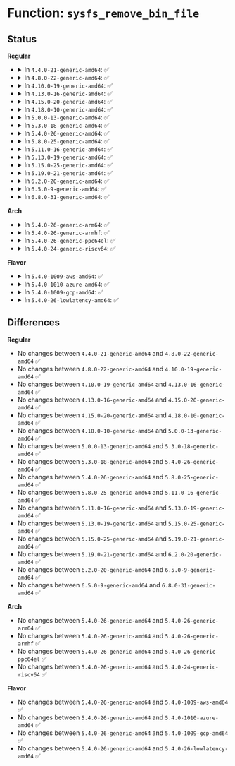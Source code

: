 # Function: <code>sysfs_remove_bin_file</code>

## Status
<b>Regular</b>
<ul>
<li>
<details>
<summary>In <code>4.4.0-21-generic-amd64</code>: ✅</summary>

```c
void sysfs_remove_bin_file(struct kobject * kobj, const struct bin_attribute * attr)
```

```json
{
  "name": "sysfs_remove_bin_file",
  "collision_type": "Unique Global",
  "inline_type": "No",
  "funcs": [
    {
      "addr": 18446744071581517664,
      "name": "sysfs_remove_bin_file",
      "external": true,
      "loc": "fs/sysfs/file.c:494",
      "file": "fs/sysfs/file.c",
      "inline": "seen, unknown",
      "caller_inline": [],
      "caller_func": [
        "kernel/module.c:free_notes_attrs",
        "drivers/pci/pci-sysfs.c:pci_remove_resource_files",
        "drivers/pci/pci-sysfs.c:pci_remove_resource_files",
        "drivers/pci/pci-sysfs.c:pci_remove_sysfs_dev_files",
        "drivers/pci/pci-sysfs.c:pci_remove_sysfs_dev_files",
        "drivers/pci/pci-sysfs.c:pci_remove_sysfs_dev_files",
        "drivers/pci/pci-sysfs.c:pci_remove_sysfs_dev_files",
        "drivers/base/core.c:device_remove_bin_file",
        "drivers/rtc/rtc-cmos.c:cmos_do_remove",
        "drivers/firmware/dmi_scan.c:dmi_init",
        "drivers/firmware/efi/efivars.c:efivars_sysfs_exit",
        "drivers/firmware/efi/efivars.c:efivars_sysfs_exit"
      ]
    }
  ],
  "symbols": [
    {
      "addr": 18446744071581517664,
      "name": "sysfs_remove_bin_file",
      "section": ".text",
      "bind": "STB_GLOBAL",
      "size": 25
    }
  ]
}
```
</details>
</li>
<li>
<details>
<summary>In <code>4.8.0-22-generic-amd64</code>: ✅</summary>

```c
void sysfs_remove_bin_file(struct kobject * kobj, const struct bin_attribute * attr)
```

```json
{
  "name": "sysfs_remove_bin_file",
  "collision_type": "Unique Global",
  "inline_type": "No",
  "funcs": [
    {
      "addr": 18446744071581703664,
      "name": "sysfs_remove_bin_file",
      "external": true,
      "loc": "fs/sysfs/file.c:500",
      "file": "fs/sysfs/file.c",
      "inline": "seen, unknown",
      "caller_inline": [],
      "caller_func": [
        "kernel/module.c:free_notes_attrs",
        "drivers/pci/pci-sysfs.c:pci_remove_sysfs_dev_files",
        "drivers/pci/pci-sysfs.c:pci_remove_sysfs_dev_files",
        "drivers/pci/pci-sysfs.c:pci_remove_sysfs_dev_files",
        "drivers/pci/pci-sysfs.c:pci_remove_sysfs_dev_files",
        "drivers/pci/pci-sysfs.c:pci_remove_resource_files",
        "drivers/pci/pci-sysfs.c:pci_remove_resource_files",
        "drivers/base/core.c:device_remove_bin_file",
        "drivers/rtc/rtc-cmos.c:cmos_do_remove",
        "drivers/firmware/dmi_scan.c:dmi_init",
        "drivers/firmware/efi/efivars.c:efivars_sysfs_exit",
        "drivers/firmware/efi/efivars.c:efivars_sysfs_exit"
      ]
    }
  ],
  "symbols": [
    {
      "addr": 18446744071581703664,
      "name": "sysfs_remove_bin_file",
      "section": ".text",
      "bind": "STB_GLOBAL",
      "size": 25
    }
  ]
}
```
</details>
</li>
<li>
<details>
<summary>In <code>4.10.0-19-generic-amd64</code>: ✅</summary>

```c
void sysfs_remove_bin_file(struct kobject * kobj, const struct bin_attribute * attr)
```

```json
{
  "name": "sysfs_remove_bin_file",
  "collision_type": "Unique Global",
  "inline_type": "No",
  "funcs": [
    {
      "addr": 18446744071581791520,
      "name": "sysfs_remove_bin_file",
      "external": true,
      "loc": "fs/sysfs/file.c:500",
      "file": "fs/sysfs/file.c",
      "inline": "seen, unknown",
      "caller_inline": [],
      "caller_func": [
        "kernel/module.c:free_notes_attrs",
        "drivers/pci/pci-sysfs.c:pci_remove_sysfs_dev_files",
        "drivers/pci/pci-sysfs.c:pci_remove_sysfs_dev_files",
        "drivers/pci/pci-sysfs.c:pci_remove_sysfs_dev_files",
        "drivers/pci/pci-sysfs.c:pci_remove_sysfs_dev_files",
        "drivers/pci/pci-sysfs.c:pci_remove_resource_files",
        "drivers/pci/pci-sysfs.c:pci_remove_resource_files",
        "drivers/base/core.c:device_remove_bin_file",
        "drivers/rtc/rtc-cmos.c:cmos_do_remove",
        "drivers/firmware/dmi_scan.c:dmi_init",
        "drivers/firmware/efi/efivars.c:efivars_sysfs_exit",
        "drivers/firmware/efi/efivars.c:efivars_sysfs_exit"
      ]
    }
  ],
  "symbols": [
    {
      "addr": 18446744071581791520,
      "name": "sysfs_remove_bin_file",
      "section": ".text",
      "bind": "STB_GLOBAL",
      "size": 25
    }
  ]
}
```
</details>
</li>
<li>
<details>
<summary>In <code>4.13.0-16-generic-amd64</code>: ✅</summary>

```c
void sysfs_remove_bin_file(struct kobject * kobj, const struct bin_attribute * attr)
```

```json
{
  "name": "sysfs_remove_bin_file",
  "collision_type": "Unique Global",
  "inline_type": "No",
  "funcs": [
    {
      "addr": 18446744071581846624,
      "name": "sysfs_remove_bin_file",
      "external": true,
      "loc": "fs/sysfs/file.c:502",
      "file": "fs/sysfs/file.c",
      "inline": "seen, unknown",
      "caller_inline": [],
      "caller_func": [
        "kernel/module.c:free_notes_attrs",
        "drivers/pci/pci-sysfs.c:pci_remove_sysfs_dev_files",
        "drivers/pci/pci-sysfs.c:pci_remove_sysfs_dev_files",
        "drivers/pci/pci-sysfs.c:pci_remove_sysfs_dev_files",
        "drivers/pci/pci-sysfs.c:pci_remove_sysfs_dev_files",
        "drivers/pci/pci-sysfs.c:pci_remove_resource_files",
        "drivers/pci/pci-sysfs.c:pci_remove_resource_files",
        "drivers/base/core.c:device_remove_bin_file",
        "drivers/rtc/nvmem.c:rtc_nvmem_unregister",
        "drivers/rtc/rtc-cmos.c:cmos_do_remove",
        "drivers/firmware/dmi_scan.c:dmi_init",
        "drivers/firmware/efi/efivars.c:efivars_sysfs_exit",
        "drivers/firmware/efi/efivars.c:efivars_sysfs_exit"
      ]
    }
  ],
  "symbols": [
    {
      "addr": 18446744071581846624,
      "name": "sysfs_remove_bin_file",
      "section": ".text",
      "bind": "STB_GLOBAL",
      "size": 25
    }
  ]
}
```
</details>
</li>
<li>
<details>
<summary>In <code>4.15.0-20-generic-amd64</code>: ✅</summary>

```c
void sysfs_remove_bin_file(struct kobject * kobj, const struct bin_attribute * attr)
```

```json
{
  "name": "sysfs_remove_bin_file",
  "collision_type": "Unique Global",
  "inline_type": "No",
  "funcs": [
    {
      "addr": 18446744071581996400,
      "name": "sysfs_remove_bin_file",
      "external": true,
      "loc": "fs/sysfs/file.c:502",
      "file": "fs/sysfs/file.c",
      "inline": "seen, unknown",
      "caller_inline": [],
      "caller_func": [
        "kernel/module.c:free_notes_attrs",
        "drivers/pci/pci-sysfs.c:pci_remove_sysfs_dev_files",
        "drivers/pci/pci-sysfs.c:pci_remove_sysfs_dev_files",
        "drivers/pci/pci-sysfs.c:pci_remove_sysfs_dev_files",
        "drivers/pci/pci-sysfs.c:pci_remove_sysfs_dev_files",
        "drivers/pci/pci-sysfs.c:pci_remove_resource_files",
        "drivers/pci/pci-sysfs.c:pci_remove_resource_files",
        "drivers/base/core.c:device_remove_bin_file",
        "drivers/rtc/nvmem.c:rtc_nvmem_unregister",
        "drivers/rtc/rtc-cmos.c:cmos_do_remove",
        "drivers/firmware/dmi_scan.c:dmi_init",
        "drivers/firmware/efi/efivars.c:efivars_sysfs_exit",
        "drivers/firmware/efi/efivars.c:efivars_sysfs_exit"
      ]
    }
  ],
  "symbols": [
    {
      "addr": 18446744071581996400,
      "name": "sysfs_remove_bin_file",
      "section": ".text",
      "bind": "STB_GLOBAL",
      "size": 25
    }
  ]
}
```
</details>
</li>
<li>
<details>
<summary>In <code>4.18.0-10-generic-amd64</code>: ✅</summary>

```c
void sysfs_remove_bin_file(struct kobject * kobj, const struct bin_attribute * attr)
```

```json
{
  "name": "sysfs_remove_bin_file",
  "collision_type": "Unique Global",
  "inline_type": "No",
  "funcs": [
    {
      "addr": 18446744071582184112,
      "name": "sysfs_remove_bin_file",
      "external": true,
      "loc": "fs/sysfs/file.c:553",
      "file": "fs/sysfs/file.c",
      "inline": "seen, unknown",
      "caller_inline": [],
      "caller_func": [
        "kernel/module.c:free_notes_attrs",
        "drivers/pci/pci-sysfs.c:pci_remove_sysfs_dev_files",
        "drivers/pci/pci-sysfs.c:pci_remove_sysfs_dev_files",
        "drivers/pci/pci-sysfs.c:pci_remove_sysfs_dev_files",
        "drivers/pci/pci-sysfs.c:pci_remove_resource_files",
        "drivers/pci/pci-sysfs.c:pci_remove_resource_files",
        "drivers/pci/vpd.c:pcie_vpd_remove_sysfs_dev_files",
        "drivers/base/core.c:device_remove_bin_file",
        "drivers/rtc/nvmem.c:rtc_nvmem_unregister",
        "drivers/firmware/dmi_scan.c:dmi_init",
        "drivers/firmware/efi/efivars.c:efivars_sysfs_exit",
        "drivers/firmware/efi/efivars.c:efivars_sysfs_exit"
      ]
    }
  ],
  "symbols": [
    {
      "addr": 18446744071582184112,
      "name": "sysfs_remove_bin_file",
      "section": ".text",
      "bind": "STB_GLOBAL",
      "size": 25
    }
  ]
}
```
</details>
</li>
<li>
<details>
<summary>In <code>5.0.0-13-generic-amd64</code>: ✅</summary>

```c
void sysfs_remove_bin_file(struct kobject * kobj, const struct bin_attribute * attr)
```

```json
{
  "name": "sysfs_remove_bin_file",
  "collision_type": "Unique Global",
  "inline_type": "No",
  "funcs": [
    {
      "addr": 18446744071582279280,
      "name": "sysfs_remove_bin_file",
      "external": true,
      "loc": "fs/sysfs/file.c:555",
      "file": "fs/sysfs/file.c",
      "inline": "seen, unknown",
      "caller_inline": [],
      "caller_func": [
        "kernel/module.c:free_notes_attrs",
        "drivers/pci/pci-sysfs.c:pci_remove_sysfs_dev_files",
        "drivers/pci/pci-sysfs.c:pci_remove_sysfs_dev_files",
        "drivers/pci/pci-sysfs.c:pci_remove_sysfs_dev_files",
        "drivers/pci/pci-sysfs.c:pci_remove_resource_files",
        "drivers/pci/pci-sysfs.c:pci_remove_resource_files",
        "drivers/pci/vpd.c:pcie_vpd_remove_sysfs_dev_files",
        "drivers/base/core.c:device_remove_bin_file",
        "drivers/rtc/nvmem.c:rtc_nvmem_unregister",
        "drivers/firmware/dmi_scan.c:dmi_init",
        "drivers/firmware/efi/efivars.c:efivars_sysfs_exit",
        "drivers/firmware/efi/efivars.c:efivars_sysfs_exit"
      ]
    }
  ],
  "symbols": [
    {
      "addr": 18446744071582279280,
      "name": "sysfs_remove_bin_file",
      "section": ".text",
      "bind": "STB_GLOBAL",
      "size": 25
    }
  ]
}
```
</details>
</li>
<li>
<details>
<summary>In <code>5.3.0-18-generic-amd64</code>: ✅</summary>

```c
void sysfs_remove_bin_file(struct kobject * kobj, const struct bin_attribute * attr)
```

```json
{
  "name": "sysfs_remove_bin_file",
  "collision_type": "Unique Global",
  "inline_type": "No",
  "funcs": [
    {
      "addr": 18446744071582443920,
      "name": "sysfs_remove_bin_file",
      "external": true,
      "loc": "fs/sysfs/file.c:555",
      "file": "fs/sysfs/file.c",
      "inline": "seen, unknown",
      "caller_inline": [],
      "caller_func": [
        "kernel/module.c:free_notes_attrs",
        "drivers/pci/pci-sysfs.c:pci_remove_sysfs_dev_files",
        "drivers/pci/pci-sysfs.c:pci_remove_sysfs_dev_files",
        "drivers/pci/pci-sysfs.c:pci_remove_sysfs_dev_files",
        "drivers/pci/pci-sysfs.c:pci_remove_resource_files",
        "drivers/pci/pci-sysfs.c:pci_remove_resource_files",
        "drivers/pci/vpd.c:pcie_vpd_remove_sysfs_dev_files",
        "drivers/base/core.c:device_remove_bin_file",
        "drivers/rtc/nvmem.c:rtc_nvmem_unregister",
        "drivers/firmware/dmi_scan.c:dmi_init",
        "drivers/firmware/efi/efivars.c:efivars_sysfs_exit",
        "drivers/firmware/efi/efivars.c:efivars_sysfs_exit"
      ]
    }
  ],
  "symbols": [
    {
      "addr": 18446744071582443920,
      "name": "sysfs_remove_bin_file",
      "section": ".text",
      "bind": "STB_GLOBAL",
      "size": 25
    }
  ]
}
```
</details>
</li>
<li>
<details>
<summary>In <code>5.4.0-26-generic-amd64</code>: ✅</summary>

```c
void sysfs_remove_bin_file(struct kobject * kobj, const struct bin_attribute * attr)
```

```json
{
  "name": "sysfs_remove_bin_file",
  "collision_type": "Unique Global",
  "inline_type": "No",
  "funcs": [
    {
      "addr": 18446744071582542864,
      "name": "sysfs_remove_bin_file",
      "external": true,
      "loc": "fs/sysfs/file.c:555",
      "file": "fs/sysfs/file.c",
      "inline": "seen, unknown",
      "caller_inline": [],
      "caller_func": [
        "kernel/module.c:free_notes_attrs",
        "drivers/pci/pci-sysfs.c:pci_remove_sysfs_dev_files",
        "drivers/pci/pci-sysfs.c:pci_remove_sysfs_dev_files",
        "drivers/pci/pci-sysfs.c:pci_remove_sysfs_dev_files",
        "drivers/pci/pci-sysfs.c:pci_remove_resource_files",
        "drivers/pci/pci-sysfs.c:pci_remove_resource_files",
        "drivers/pci/vpd.c:pcie_vpd_remove_sysfs_dev_files",
        "drivers/base/core.c:device_remove_bin_file",
        "drivers/rtc/nvmem.c:rtc_nvmem_unregister",
        "drivers/firmware/dmi_scan.c:dmi_init",
        "drivers/firmware/efi/efivars.c:efivars_sysfs_exit",
        "drivers/firmware/efi/efivars.c:efivars_sysfs_exit"
      ]
    }
  ],
  "symbols": [
    {
      "addr": 18446744071582542864,
      "name": "sysfs_remove_bin_file",
      "section": ".text",
      "bind": "STB_GLOBAL",
      "size": 25
    }
  ]
}
```
</details>
</li>
<li>
<details>
<summary>In <code>5.8.0-25-generic-amd64</code>: ✅</summary>

```c
void sysfs_remove_bin_file(struct kobject * kobj, const struct bin_attribute * attr)
```

```json
{
  "name": "sysfs_remove_bin_file",
  "collision_type": "Unique Global",
  "inline_type": "No",
  "funcs": [
    {
      "addr": 18446744071582848928,
      "name": "sysfs_remove_bin_file",
      "external": true,
      "loc": "fs/sysfs/file.c:556",
      "file": "fs/sysfs/file.c",
      "inline": "seen, unknown",
      "caller_inline": [],
      "caller_func": [
        "kernel/module.c:mod_sysfs_teardown",
        "kernel/module.c:add_notes_attrs",
        "drivers/pci/pci-sysfs.c:pci_remove_sysfs_dev_files",
        "drivers/pci/pci-sysfs.c:pci_remove_sysfs_dev_files",
        "drivers/pci/pci-sysfs.c:pci_remove_sysfs_dev_files",
        "drivers/pci/pci-sysfs.c:pci_remove_resource_files",
        "drivers/pci/pci-sysfs.c:pci_remove_resource_files",
        "drivers/pci/vpd.c:pcie_vpd_remove_sysfs_dev_files",
        "drivers/base/core.c:device_remove_bin_file",
        "drivers/rtc/nvmem.c:rtc_nvmem_unregister",
        "drivers/firmware/dmi_scan.c:dmi_init",
        "drivers/firmware/efi/efivars.c:efivars_sysfs_exit",
        "drivers/firmware/efi/efivars.c:efivars_sysfs_exit",
        "drivers/firmware/efi/efivars.c:create_efivars_bin_attributes"
      ]
    }
  ],
  "symbols": [
    {
      "addr": 18446744071582848928,
      "name": "sysfs_remove_bin_file",
      "section": ".text",
      "bind": "STB_GLOBAL",
      "size": 25
    }
  ]
}
```
</details>
</li>
<li>
<details>
<summary>In <code>5.11.0-16-generic-amd64</code>: ✅</summary>

```c
void sysfs_remove_bin_file(struct kobject * kobj, const struct bin_attribute * attr)
```

```json
{
  "name": "sysfs_remove_bin_file",
  "collision_type": "Unique Global",
  "inline_type": "No",
  "funcs": [
    {
      "addr": 18446744071582921632,
      "name": "sysfs_remove_bin_file",
      "external": true,
      "loc": "fs/sysfs/file.c:557",
      "file": "fs/sysfs/file.c",
      "inline": "seen, unknown",
      "caller_inline": [],
      "caller_func": [
        "kernel/module.c:mod_sysfs_teardown",
        "kernel/module.c:add_notes_attrs",
        "drivers/pci/pci-sysfs.c:pci_remove_sysfs_dev_files",
        "drivers/pci/pci-sysfs.c:pci_remove_sysfs_dev_files",
        "drivers/pci/pci-sysfs.c:pci_remove_sysfs_dev_files",
        "drivers/pci/pci-sysfs.c:pci_remove_resource_files",
        "drivers/pci/pci-sysfs.c:pci_remove_resource_files",
        "drivers/pci/vpd.c:pcie_vpd_remove_sysfs_dev_files",
        "drivers/base/core.c:device_remove_bin_file",
        "drivers/firmware/dmi_scan.c:dmi_init",
        "drivers/firmware/efi/efivars.c:efivars_sysfs_exit",
        "drivers/firmware/efi/efivars.c:efivars_sysfs_exit",
        "drivers/firmware/efi/efivars.c:create_efivars_bin_attributes"
      ]
    }
  ],
  "symbols": [
    {
      "addr": 18446744071582921632,
      "name": "sysfs_remove_bin_file",
      "section": ".text",
      "bind": "STB_GLOBAL",
      "size": 25
    }
  ]
}
```
</details>
</li>
<li>
<details>
<summary>In <code>5.13.0-19-generic-amd64</code>: ✅</summary>

```c
void sysfs_remove_bin_file(struct kobject * kobj, const struct bin_attribute * attr)
```

```json
{
  "name": "sysfs_remove_bin_file",
  "collision_type": "Unique Global",
  "inline_type": "No",
  "funcs": [
    {
      "addr": 18446744071582949344,
      "name": "sysfs_remove_bin_file",
      "external": true,
      "loc": "fs/sysfs/file.c:568",
      "file": "fs/sysfs/file.c",
      "inline": "seen, unknown",
      "caller_inline": [],
      "caller_func": [
        "kernel/module.c:mod_sysfs_teardown",
        "kernel/module.c:add_notes_attrs",
        "drivers/pci/pci-sysfs.c:pci_remove_resource_files",
        "drivers/pci/pci-sysfs.c:pci_remove_resource_files",
        "drivers/base/core.c:device_remove_bin_file",
        "drivers/firmware/dmi_scan.c:dmi_init",
        "drivers/firmware/efi/efivars.c:efivars_sysfs_init",
        "drivers/firmware/efi/efivars.c:efivars_sysfs_exit",
        "drivers/firmware/efi/efivars.c:efivars_sysfs_exit"
      ]
    }
  ],
  "symbols": [
    {
      "addr": 18446744071582949344,
      "name": "sysfs_remove_bin_file",
      "section": ".text",
      "bind": "STB_GLOBAL",
      "size": 25
    }
  ]
}
```
</details>
</li>
<li>
<details>
<summary>In <code>5.15.0-25-generic-amd64</code>: ✅</summary>

```c
void sysfs_remove_bin_file(struct kobject * kobj, const struct bin_attribute * attr)
```

```json
{
  "name": "sysfs_remove_bin_file",
  "collision_type": "Unique Global",
  "inline_type": "No",
  "funcs": [
    {
      "addr": 18446744071583284576,
      "name": "sysfs_remove_bin_file",
      "external": true,
      "loc": "fs/sysfs/file.c:568",
      "file": "fs/sysfs/file.c",
      "inline": "seen, unknown",
      "caller_inline": [],
      "caller_func": [
        "kernel/module.c:mod_sysfs_teardown",
        "kernel/module.c:add_notes_attrs",
        "drivers/pci/pci-sysfs.c:pci_remove_resource_files",
        "drivers/pci/pci-sysfs.c:pci_remove_resource_files",
        "drivers/base/core.c:device_remove_bin_file",
        "drivers/firmware/dmi_scan.c:dmi_init",
        "drivers/firmware/efi/efivars.c:efivars_sysfs_init",
        "drivers/firmware/efi/efivars.c:efivars_sysfs_exit",
        "drivers/firmware/efi/efivars.c:efivars_sysfs_exit"
      ]
    }
  ],
  "symbols": [
    {
      "addr": 18446744071583284576,
      "name": "sysfs_remove_bin_file",
      "section": ".text",
      "bind": "STB_GLOBAL",
      "size": 25
    }
  ]
}
```
</details>
</li>
<li>
<details>
<summary>In <code>5.19.0-21-generic-amd64</code>: ✅</summary>

```c
void sysfs_remove_bin_file(struct kobject * kobj, const struct bin_attribute * attr)
```

```json
{
  "name": "sysfs_remove_bin_file",
  "collision_type": "Unique Global",
  "inline_type": "No",
  "funcs": [
    {
      "addr": 18446744071583789504,
      "name": "sysfs_remove_bin_file",
      "external": true,
      "loc": "fs/sysfs/file.c:578",
      "file": "fs/sysfs/file.c",
      "inline": "seen, unknown",
      "caller_inline": [],
      "caller_func": [
        "kernel/module/sysfs.c:mod_sysfs_teardown",
        "kernel/module/sysfs.c:add_notes_attrs",
        "kernel/bpf/btf.c:btf_module_notify",
        "drivers/pci/pci-sysfs.c:pci_remove_resource_files",
        "drivers/pci/pci-sysfs.c:pci_remove_resource_files",
        "drivers/base/core.c:device_remove_bin_file",
        "drivers/firmware/dmi_scan.c:dmi_init",
        "drivers/firmware/efi/efivars.c:efivars_sysfs_init",
        "drivers/firmware/efi/efivars.c:efivars_sysfs_exit",
        "drivers/firmware/efi/efivars.c:efivars_sysfs_exit"
      ]
    }
  ],
  "symbols": [
    {
      "addr": 18446744071583789504,
      "name": "sysfs_remove_bin_file",
      "section": ".text",
      "bind": "STB_GLOBAL",
      "size": 37
    }
  ]
}
```
</details>
</li>
<li>
<details>
<summary>In <code>6.2.0-20-generic-amd64</code>: ✅</summary>

```c
void sysfs_remove_bin_file(struct kobject * kobj, const struct bin_attribute * attr)
```

```json
{
  "name": "sysfs_remove_bin_file",
  "collision_type": "Unique Global",
  "inline_type": "No",
  "funcs": [
    {
      "addr": 18446744071584408800,
      "name": "sysfs_remove_bin_file",
      "external": true,
      "loc": "fs/sysfs/file.c:578",
      "file": "fs/sysfs/file.c",
      "inline": "seen, unknown",
      "caller_inline": [],
      "caller_func": [
        "kernel/module/sysfs.c:mod_sysfs_teardown",
        "kernel/module/sysfs.c:add_notes_attrs",
        "kernel/bpf/btf.c:btf_module_notify",
        "drivers/pci/pci-sysfs.c:pci_remove_resource_files",
        "drivers/pci/pci-sysfs.c:pci_remove_resource_files",
        "drivers/base/core.c:device_remove_bin_file",
        "drivers/firmware/dmi_scan.c:dmi_init"
      ]
    }
  ],
  "symbols": [
    {
      "addr": 18446744071584408800,
      "name": "sysfs_remove_bin_file",
      "section": ".text",
      "bind": "STB_GLOBAL",
      "size": 37
    }
  ]
}
```
</details>
</li>
<li>
<details>
<summary>In <code>6.5.0-9-generic-amd64</code>: ✅</summary>

```c
void sysfs_remove_bin_file(struct kobject * kobj, const struct bin_attribute * attr)
```

```json
{
  "name": "sysfs_remove_bin_file",
  "collision_type": "Unique Global",
  "inline_type": "No",
  "funcs": [
    {
      "addr": 18446744071584637344,
      "name": "sysfs_remove_bin_file",
      "external": true,
      "loc": "fs/sysfs/file.c:578",
      "file": "fs/sysfs/file.c",
      "inline": "seen, unknown",
      "caller_inline": [],
      "caller_func": [
        "kernel/module/sysfs.c:mod_sysfs_teardown",
        "kernel/module/sysfs.c:add_notes_attrs",
        "kernel/bpf/btf.c:btf_module_notify",
        "drivers/pci/pci-sysfs.c:pci_remove_resource_files",
        "drivers/pci/pci-sysfs.c:pci_remove_resource_files",
        "drivers/base/core.c:device_remove_bin_file",
        "drivers/firmware/dmi_scan.c:dmi_init"
      ]
    }
  ],
  "symbols": [
    {
      "addr": 18446744071584637344,
      "name": "sysfs_remove_bin_file",
      "section": ".text",
      "bind": "STB_GLOBAL",
      "size": 37
    }
  ]
}
```
</details>
</li>
<li>
<details>
<summary>In <code>6.8.0-31-generic-amd64</code>: ✅</summary>

```c
void sysfs_remove_bin_file(struct kobject * kobj, const struct bin_attribute * attr)
```

```json
{
  "name": "sysfs_remove_bin_file",
  "collision_type": "Unique Global",
  "inline_type": "No",
  "funcs": [
    {
      "addr": 18446744071584869504,
      "name": "sysfs_remove_bin_file",
      "external": true,
      "loc": "fs/sysfs/file.c:591",
      "file": "fs/sysfs/file.c",
      "inline": "seen, unknown",
      "caller_inline": [],
      "caller_func": [
        "kernel/module/sysfs.c:mod_sysfs_teardown",
        "kernel/module/sysfs.c:add_notes_attrs",
        "kernel/bpf/btf.c:btf_module_notify",
        "drivers/pci/pci-sysfs.c:pci_remove_resource_files",
        "drivers/pci/pci-sysfs.c:pci_remove_resource_files",
        "drivers/base/core.c:device_remove_bin_file",
        "drivers/firmware/dmi_scan.c:dmi_init"
      ]
    }
  ],
  "symbols": [
    {
      "addr": 18446744071584869504,
      "name": "sysfs_remove_bin_file",
      "section": ".text",
      "bind": "STB_GLOBAL",
      "size": 37
    }
  ]
}
```
</details>
</li>
</ul>
<b>Arch</b>
<ul>
<li>
<details>
<summary>In <code>5.4.0-26-generic-arm64</code>: ✅</summary>

```c
void sysfs_remove_bin_file(struct kobject * kobj, const struct bin_attribute * attr)
```

```json
{
  "name": "sysfs_remove_bin_file",
  "collision_type": "Unique Global",
  "inline_type": "No",
  "funcs": [
    {
      "addr": 18446603336494180496,
      "name": "sysfs_remove_bin_file",
      "external": true,
      "loc": "fs/sysfs/file.c:555",
      "file": "fs/sysfs/file.c",
      "inline": "seen, unknown",
      "caller_inline": [],
      "caller_func": [
        "kernel/module.c:free_notes_attrs",
        "drivers/pci/pci-sysfs.c:pci_remove_sysfs_dev_files",
        "drivers/pci/pci-sysfs.c:pci_remove_sysfs_dev_files",
        "drivers/pci/pci-sysfs.c:pci_remove_sysfs_dev_files",
        "drivers/pci/pci-sysfs.c:pci_remove_resource_files",
        "drivers/pci/pci-sysfs.c:pci_remove_resource_files",
        "drivers/pci/vpd.c:pcie_vpd_remove_sysfs_dev_files",
        "drivers/base/core.c:device_remove_bin_file",
        "drivers/rtc/nvmem.c:rtc_nvmem_unregister",
        "drivers/firmware/dmi_scan.c:dmi_init",
        "drivers/firmware/efi/efivars.c:efivars_sysfs_exit",
        "drivers/firmware/efi/efivars.c:efivars_sysfs_exit",
        "drivers/of/kobj.c:__of_detach_node_sysfs",
        "drivers/of/kobj.c:__of_update_property_sysfs",
        "drivers/of/kobj.c:__of_remove_property_sysfs"
      ]
    }
  ],
  "symbols": [
    {
      "addr": 18446603336494180496,
      "name": "sysfs_remove_bin_file",
      "section": ".text",
      "bind": "STB_GLOBAL",
      "size": 56
    }
  ]
}
```
</details>
</li>
<li>
<details>
<summary>In <code>5.4.0-26-generic-armhf</code>: ✅</summary>

```c
void sysfs_remove_bin_file(struct kobject * kobj, const struct bin_attribute * attr)
```

```json
{
  "name": "sysfs_remove_bin_file",
  "collision_type": "Unique Global",
  "inline_type": "No",
  "funcs": [
    {
      "addr": 3227617488,
      "name": "sysfs_remove_bin_file",
      "external": true,
      "loc": "fs/sysfs/file.c:555",
      "file": "fs/sysfs/file.c",
      "inline": "seen, unknown",
      "caller_inline": [],
      "caller_func": [
        "kernel/module.c:free_notes_attrs",
        "drivers/pci/pci-sysfs.c:pci_remove_sysfs_dev_files",
        "drivers/pci/pci-sysfs.c:pci_remove_sysfs_dev_files",
        "drivers/pci/pci-sysfs.c:pci_remove_resource_files",
        "drivers/pci/pci-sysfs.c:pci_remove_resource_files",
        "drivers/pci/vpd.c:pcie_vpd_remove_sysfs_dev_files",
        "drivers/base/core.c:device_remove_bin_file",
        "drivers/rtc/nvmem.c:rtc_nvmem_unregister",
        "drivers/firmware/dmi_scan.c:dmi_init",
        "drivers/firmware/efi/efivars.c:efivars_sysfs_exit",
        "drivers/firmware/efi/efivars.c:efivars_sysfs_exit",
        "drivers/of/kobj.c:__of_detach_node_sysfs",
        "drivers/of/kobj.c:__of_update_property_sysfs",
        "drivers/of/kobj.c:__of_remove_property_sysfs"
      ]
    }
  ],
  "symbols": [
    {
      "addr": 3227617488,
      "name": "sysfs_remove_bin_file",
      "section": ".text",
      "bind": "STB_GLOBAL",
      "size": 40
    }
  ]
}
```
</details>
</li>
<li>
<details>
<summary>In <code>5.4.0-26-generic-ppc64el</code>: ✅</summary>

```c
void sysfs_remove_bin_file(struct kobject * kobj, const struct bin_attribute * attr)
```

```json
{
  "name": "sysfs_remove_bin_file",
  "collision_type": "Unique Global",
  "inline_type": "No",
  "funcs": [
    {
      "addr": 13835058055287867408,
      "name": "sysfs_remove_bin_file",
      "external": true,
      "loc": "fs/sysfs/file.c:555",
      "file": "fs/sysfs/file.c",
      "inline": "seen, unknown",
      "caller_inline": [],
      "caller_func": [
        "kernel/module.c:free_notes_attrs",
        "drivers/pci/pci-sysfs.c:pci_remove_sysfs_dev_files",
        "drivers/pci/pci-sysfs.c:pci_remove_sysfs_dev_files",
        "drivers/pci/pci-sysfs.c:pci_remove_sysfs_dev_files",
        "drivers/pci/pci-sysfs.c:pci_remove_resource_files",
        "drivers/pci/pci-sysfs.c:pci_remove_resource_files",
        "drivers/pci/vpd.c:pcie_vpd_remove_sysfs_dev_files",
        "drivers/base/core.c:device_remove_bin_file",
        "drivers/rtc/nvmem.c:rtc_nvmem_unregister",
        "drivers/of/kobj.c:__of_detach_node_sysfs",
        "drivers/of/kobj.c:__of_update_property_sysfs",
        "drivers/of/kobj.c:__of_remove_property_sysfs"
      ]
    }
  ],
  "symbols": [
    {
      "addr": 13835058055287867408,
      "name": "sysfs_remove_bin_file",
      "section": ".text",
      "bind": "STB_GLOBAL",
      "size": 64
    }
  ]
}
```
</details>
</li>
<li>
<details>
<summary>In <code>5.4.0-24-generic-riscv64</code>: ✅</summary>

```c
void sysfs_remove_bin_file(struct kobject * kobj, const struct bin_attribute * attr)
```

```json
{
  "name": "sysfs_remove_bin_file",
  "collision_type": "Unique Global",
  "inline_type": "No",
  "funcs": [
    {
      "addr": 18446743936273645588,
      "name": "sysfs_remove_bin_file",
      "external": true,
      "loc": "fs/sysfs/file.c:555",
      "file": "fs/sysfs/file.c",
      "inline": "seen, unknown",
      "caller_inline": [],
      "caller_func": [
        "kernel/module.c:free_notes_attrs",
        "drivers/pci/pci-sysfs.c:pci_remove_sysfs_dev_files",
        "drivers/pci/pci-sysfs.c:pci_remove_sysfs_dev_files",
        "drivers/pci/pci-sysfs.c:pci_remove_sysfs_dev_files",
        "drivers/pci/vpd.c:pcie_vpd_remove_sysfs_dev_files",
        "drivers/base/core.c:device_remove_bin_file",
        "drivers/rtc/nvmem.c:rtc_nvmem_unregister",
        "drivers/of/kobj.c:__of_detach_node_sysfs",
        "drivers/of/kobj.c:__of_update_property_sysfs",
        "drivers/of/kobj.c:__of_remove_property_sysfs"
      ]
    }
  ],
  "symbols": [
    {
      "addr": 18446743936273645588,
      "name": "sysfs_remove_bin_file",
      "section": ".text",
      "bind": "STB_GLOBAL",
      "size": 54
    }
  ]
}
```
</details>
</li>
</ul>
<b>Flavor</b>
<ul>
<li>
<details>
<summary>In <code>5.4.0-1009-aws-amd64</code>: ✅</summary>

```c
void sysfs_remove_bin_file(struct kobject * kobj, const struct bin_attribute * attr)
```

```json
{
  "name": "sysfs_remove_bin_file",
  "collision_type": "Unique Global",
  "inline_type": "No",
  "funcs": [
    {
      "addr": 18446744071582511600,
      "name": "sysfs_remove_bin_file",
      "external": true,
      "loc": "fs/sysfs/file.c:555",
      "file": "fs/sysfs/file.c",
      "inline": "seen, unknown",
      "caller_inline": [],
      "caller_func": [
        "kernel/module.c:free_notes_attrs",
        "drivers/pci/pci-sysfs.c:pci_remove_sysfs_dev_files",
        "drivers/pci/pci-sysfs.c:pci_remove_sysfs_dev_files",
        "drivers/pci/pci-sysfs.c:pci_remove_sysfs_dev_files",
        "drivers/pci/pci-sysfs.c:pci_remove_resource_files",
        "drivers/pci/pci-sysfs.c:pci_remove_resource_files",
        "drivers/pci/vpd.c:pcie_vpd_remove_sysfs_dev_files",
        "drivers/base/core.c:device_remove_bin_file",
        "drivers/rtc/nvmem.c:rtc_nvmem_unregister",
        "drivers/firmware/dmi_scan.c:dmi_init",
        "drivers/firmware/efi/efivars.c:efivars_sysfs_exit",
        "drivers/firmware/efi/efivars.c:efivars_sysfs_exit"
      ]
    }
  ],
  "symbols": [
    {
      "addr": 18446744071582511600,
      "name": "sysfs_remove_bin_file",
      "section": ".text",
      "bind": "STB_GLOBAL",
      "size": 25
    }
  ]
}
```
</details>
</li>
<li>
<details>
<summary>In <code>5.4.0-1010-azure-amd64</code>: ✅</summary>

```c
void sysfs_remove_bin_file(struct kobject * kobj, const struct bin_attribute * attr)
```

```json
{
  "name": "sysfs_remove_bin_file",
  "collision_type": "Unique Global",
  "inline_type": "No",
  "funcs": [
    {
      "addr": 18446744071582448768,
      "name": "sysfs_remove_bin_file",
      "external": true,
      "loc": "fs/sysfs/file.c:555",
      "file": "fs/sysfs/file.c",
      "inline": "seen, unknown",
      "caller_inline": [],
      "caller_func": [
        "kernel/module.c:free_notes_attrs",
        "drivers/pci/pci-sysfs.c:pci_remove_sysfs_dev_files",
        "drivers/pci/pci-sysfs.c:pci_remove_sysfs_dev_files",
        "drivers/pci/pci-sysfs.c:pci_remove_sysfs_dev_files",
        "drivers/pci/pci-sysfs.c:pci_remove_resource_files",
        "drivers/pci/pci-sysfs.c:pci_remove_resource_files",
        "drivers/pci/vpd.c:pcie_vpd_remove_sysfs_dev_files",
        "drivers/base/core.c:device_remove_bin_file",
        "drivers/rtc/nvmem.c:rtc_nvmem_unregister",
        "drivers/firmware/dmi_scan.c:dmi_init",
        "drivers/firmware/efi/efivars.c:efivars_sysfs_exit",
        "drivers/firmware/efi/efivars.c:efivars_sysfs_exit"
      ]
    }
  ],
  "symbols": [
    {
      "addr": 18446744071582448768,
      "name": "sysfs_remove_bin_file",
      "section": ".text",
      "bind": "STB_GLOBAL",
      "size": 25
    }
  ]
}
```
</details>
</li>
<li>
<details>
<summary>In <code>5.4.0-1009-gcp-amd64</code>: ✅</summary>

```c
void sysfs_remove_bin_file(struct kobject * kobj, const struct bin_attribute * attr)
```

```json
{
  "name": "sysfs_remove_bin_file",
  "collision_type": "Unique Global",
  "inline_type": "No",
  "funcs": [
    {
      "addr": 18446744071582502080,
      "name": "sysfs_remove_bin_file",
      "external": true,
      "loc": "fs/sysfs/file.c:555",
      "file": "fs/sysfs/file.c",
      "inline": "seen, unknown",
      "caller_inline": [],
      "caller_func": [
        "kernel/module.c:free_notes_attrs",
        "drivers/pci/pci-sysfs.c:pci_remove_sysfs_dev_files",
        "drivers/pci/pci-sysfs.c:pci_remove_sysfs_dev_files",
        "drivers/pci/pci-sysfs.c:pci_remove_sysfs_dev_files",
        "drivers/pci/pci-sysfs.c:pci_remove_resource_files",
        "drivers/pci/pci-sysfs.c:pci_remove_resource_files",
        "drivers/pci/vpd.c:pcie_vpd_remove_sysfs_dev_files",
        "drivers/base/core.c:device_remove_bin_file",
        "drivers/rtc/nvmem.c:rtc_nvmem_unregister",
        "drivers/firmware/dmi_scan.c:dmi_init",
        "drivers/firmware/efi/efivars.c:efivars_sysfs_exit",
        "drivers/firmware/efi/efivars.c:efivars_sysfs_exit"
      ]
    }
  ],
  "symbols": [
    {
      "addr": 18446744071582502080,
      "name": "sysfs_remove_bin_file",
      "section": ".text",
      "bind": "STB_GLOBAL",
      "size": 25
    }
  ]
}
```
</details>
</li>
<li>
<details>
<summary>In <code>5.4.0-26-lowlatency-amd64</code>: ✅</summary>

```c
void sysfs_remove_bin_file(struct kobject * kobj, const struct bin_attribute * attr)
```

```json
{
  "name": "sysfs_remove_bin_file",
  "collision_type": "Unique Global",
  "inline_type": "No",
  "funcs": [
    {
      "addr": 18446744071582582688,
      "name": "sysfs_remove_bin_file",
      "external": true,
      "loc": "fs/sysfs/file.c:555",
      "file": "fs/sysfs/file.c",
      "inline": "seen, unknown",
      "caller_inline": [],
      "caller_func": [
        "kernel/module.c:free_notes_attrs",
        "drivers/pci/pci-sysfs.c:pci_remove_sysfs_dev_files",
        "drivers/pci/pci-sysfs.c:pci_remove_sysfs_dev_files",
        "drivers/pci/pci-sysfs.c:pci_remove_sysfs_dev_files",
        "drivers/pci/pci-sysfs.c:pci_remove_resource_files",
        "drivers/pci/pci-sysfs.c:pci_remove_resource_files",
        "drivers/pci/vpd.c:pcie_vpd_remove_sysfs_dev_files",
        "drivers/base/core.c:device_remove_bin_file",
        "drivers/rtc/nvmem.c:rtc_nvmem_unregister",
        "drivers/firmware/dmi_scan.c:dmi_init",
        "drivers/firmware/efi/efivars.c:efivars_sysfs_exit",
        "drivers/firmware/efi/efivars.c:efivars_sysfs_exit"
      ]
    }
  ],
  "symbols": [
    {
      "addr": 18446744071582582688,
      "name": "sysfs_remove_bin_file",
      "section": ".text",
      "bind": "STB_GLOBAL",
      "size": 25
    }
  ]
}
```
</details>
</li>
</ul>

## Differences
<b>Regular</b>
<ul>
<li>
No changes between <code>4.4.0-21-generic-amd64</code> and <code>4.8.0-22-generic-amd64</code> ✅
</li>
<li>
No changes between <code>4.8.0-22-generic-amd64</code> and <code>4.10.0-19-generic-amd64</code> ✅
</li>
<li>
No changes between <code>4.10.0-19-generic-amd64</code> and <code>4.13.0-16-generic-amd64</code> ✅
</li>
<li>
No changes between <code>4.13.0-16-generic-amd64</code> and <code>4.15.0-20-generic-amd64</code> ✅
</li>
<li>
No changes between <code>4.15.0-20-generic-amd64</code> and <code>4.18.0-10-generic-amd64</code> ✅
</li>
<li>
No changes between <code>4.18.0-10-generic-amd64</code> and <code>5.0.0-13-generic-amd64</code> ✅
</li>
<li>
No changes between <code>5.0.0-13-generic-amd64</code> and <code>5.3.0-18-generic-amd64</code> ✅
</li>
<li>
No changes between <code>5.3.0-18-generic-amd64</code> and <code>5.4.0-26-generic-amd64</code> ✅
</li>
<li>
No changes between <code>5.4.0-26-generic-amd64</code> and <code>5.8.0-25-generic-amd64</code> ✅
</li>
<li>
No changes between <code>5.8.0-25-generic-amd64</code> and <code>5.11.0-16-generic-amd64</code> ✅
</li>
<li>
No changes between <code>5.11.0-16-generic-amd64</code> and <code>5.13.0-19-generic-amd64</code> ✅
</li>
<li>
No changes between <code>5.13.0-19-generic-amd64</code> and <code>5.15.0-25-generic-amd64</code> ✅
</li>
<li>
No changes between <code>5.15.0-25-generic-amd64</code> and <code>5.19.0-21-generic-amd64</code> ✅
</li>
<li>
No changes between <code>5.19.0-21-generic-amd64</code> and <code>6.2.0-20-generic-amd64</code> ✅
</li>
<li>
No changes between <code>6.2.0-20-generic-amd64</code> and <code>6.5.0-9-generic-amd64</code> ✅
</li>
<li>
No changes between <code>6.5.0-9-generic-amd64</code> and <code>6.8.0-31-generic-amd64</code> ✅
</li>
</ul>
<b>Arch</b>
<ul>
<li>
No changes between <code>5.4.0-26-generic-amd64</code> and <code>5.4.0-26-generic-arm64</code> ✅
</li>
<li>
No changes between <code>5.4.0-26-generic-amd64</code> and <code>5.4.0-26-generic-armhf</code> ✅
</li>
<li>
No changes between <code>5.4.0-26-generic-amd64</code> and <code>5.4.0-26-generic-ppc64el</code> ✅
</li>
<li>
No changes between <code>5.4.0-26-generic-amd64</code> and <code>5.4.0-24-generic-riscv64</code> ✅
</li>
</ul>
<b>Flavor</b>
<ul>
<li>
No changes between <code>5.4.0-26-generic-amd64</code> and <code>5.4.0-1009-aws-amd64</code> ✅
</li>
<li>
No changes between <code>5.4.0-26-generic-amd64</code> and <code>5.4.0-1010-azure-amd64</code> ✅
</li>
<li>
No changes between <code>5.4.0-26-generic-amd64</code> and <code>5.4.0-1009-gcp-amd64</code> ✅
</li>
<li>
No changes between <code>5.4.0-26-generic-amd64</code> and <code>5.4.0-26-lowlatency-amd64</code> ✅
</li>
</ul>
